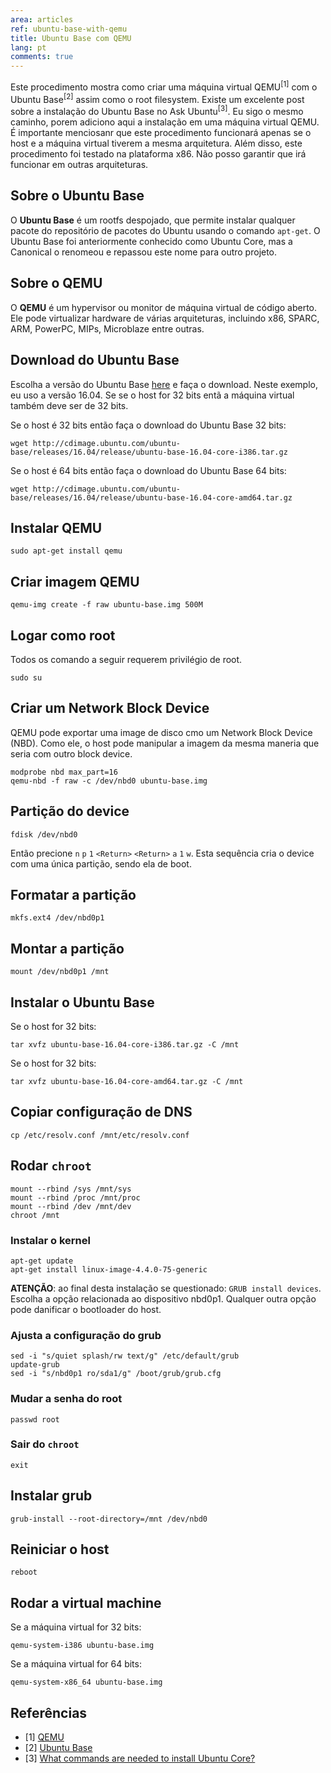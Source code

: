 ```yaml
---
area: articles
ref: ubuntu-base-with-qemu
title: Ubuntu Base com QEMU
lang: pt
comments: true
---
```


Este procedimento mostra como criar uma máquina virtual QEMU<sup>[1]</sup> com o Ubuntu Base<sup>[2]</sup> assim como o root filesystem. Existe um excelente post sobre a instalação do Ubuntu Base no Ask Ubuntu<sup>[3]</sup>. Eu sigo o mesmo caminho, porem adiciono aqui a instalação em uma máquina virtual QEMU. É importante menciosanr que este procedimento funcionará apenas se o host e a máquina virtual tiverem a mesma arquitetura. Além disso, este procedimento foi testado na plataforma x86. Não posso garantir que irá funcionar em outras arquiteturas. 

## Sobre o Ubuntu Base

O **Ubuntu Base** é um rootfs despojado, que permite instalar qualquer pacote do repositório de pacotes do Ubuntu usando o comando `apt-get`. O Ubuntu Base foi anteriormente conhecido como Ubuntu Core, mas a Canonical o renomeou e repassou este nome para outro projeto. 

## Sobre o QEMU

O **QEMU** é um hypervisor ou monitor de máquina virtual de código aberto. Ele pode virtualizar hardware de várias arquiteturas, incluindo x86, SPARC, ARM, PowerPC, MIPs, Microblaze entre outras.

## Download do Ubuntu Base

Escolha a versão do Ubuntu Base [here](http://cdimage.ubuntu.com/ubuntu-base/releases/) e faça o download. Neste exemplo, eu uso a versão 16.04. Se se o host for 32 bits entã a máquina virtual também deve ser de 32 bits. 

Se o host é 32 bits então faça o download do Ubuntu Base 32 bits:

```
wget http://cdimage.ubuntu.com/ubuntu-base/releases/16.04/release/ubuntu-base-16.04-core-i386.tar.gz
```

Se o host é 64 bits então faça o download do Ubuntu Base 64 bits:

```
wget http://cdimage.ubuntu.com/ubuntu-base/releases/16.04/release/ubuntu-base-16.04-core-amd64.tar.gz
```

## Instalar QEMU

```
sudo apt-get install qemu
```

## Criar imagem QEMU

```
qemu-img create -f raw ubuntu-base.img 500M
```

## Logar como root

Todos os comando a seguir requerem privilégio de root.

```
sudo su
```

## Criar um Network Block Device

QEMU pode exportar uma image de disco cmo um Network Block Device (NBD). Como ele, o host pode manipular a imagem da mesma maneria que seria com outro block device.  

```
modprobe nbd max_part=16
qemu-nbd -f raw -c /dev/nbd0 ubuntu-base.img
```

## Partição do device

```
fdisk /dev/nbd0
```

Então precione `n` `p` `1` `<Return>` `<Return>` `a` `1` `w`. Esta sequência cria o device com uma única partição, sendo ela de boot.

## Formatar a partição

```
mkfs.ext4 /dev/nbd0p1
```

## Montar a partição

```
mount /dev/nbd0p1 /mnt
```

## Instalar o Ubuntu Base

Se o host for 32 bits:

```
tar xvfz ubuntu-base-16.04-core-i386.tar.gz -C /mnt
```

Se o host for 32 bits:

```
tar xvfz ubuntu-base-16.04-core-amd64.tar.gz -C /mnt
```

## Copiar configuração de DNS

```
cp /etc/resolv.conf /mnt/etc/resolv.conf
```

## Rodar `chroot`

```
mount --rbind /sys /mnt/sys
mount --rbind /proc /mnt/proc
mount --rbind /dev /mnt/dev
chroot /mnt
```

### Instalar o kernel

```
apt-get update 
apt-get install linux-image-4.4.0-75-generic
```

**ATENÇÃO**: ao final desta instalação se questionado: `GRUB install devices`. Escolha a opção relacionada ao dispositivo nbd0p1. Qualquer outra opção pode danificar o bootloader do host. 

### Ajusta a configuração do grub

```
sed -i "s/quiet splash/rw text/g" /etc/default/grub
update-grub
sed -i "s/nbd0p1 ro/sda1/g" /boot/grub/grub.cfg
```

###  Mudar a senha do root

```
passwd root
```

### Sair do ```chroot```

```
exit
```

## Instalar grub
```
grub-install --root-directory=/mnt /dev/nbd0
```

## Reiniciar o host

```
reboot
```

## Rodar a virtual machine

Se a máquina virtual for 32 bits:

```
qemu-system-i386 ubuntu-base.img
```

Se a máquina virtual for 64 bits:

```
qemu-system-x86_64 ubuntu-base.img
```

## Referências

* [1] [QEMU](http://www.qemu.org/)
* [2] [Ubuntu Base](https://wiki.ubuntu.com/Base)
* [3] [What commands are needed to install Ubuntu Core?](https://askubuntu.com/a/70139/413551)

